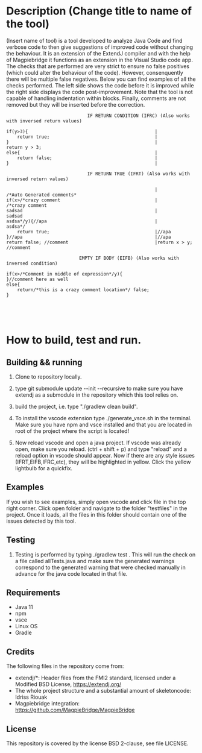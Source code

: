 # Description (Change title to name of the tool)
(Insert name of tool) is a tool developed to analyze Java Code and find verbose code to then give suggestions of improved code without changing the behaviour. It is an extension of the ExtendJ compiler and with the help of Magpiebridge it functions as an extension in the Visual Studio code app. The checks that are performed are very strict to ensure no false positives (which could alter the behaviour of the code). However, consenquently there will be multiple false negatives. Below you can find examples of all the checks performed. The left side shows the code before it is improved while the right side displays the code post-improvement. Note that the tool is not capable of handling indentation within blocks. Finally, comments are not removed but they will be inserted before the correction.


```
                              IF RETURN CONDITION (IFRC) (Also works with inversed return values)

if(y>3){                                               |
    return true;                                       |
}                                                      |            return y > 3;
else{                                                  |
    return false;                                      |
}                                                      |

                              IF RETURN TRUE (IFRT) (Also works with inversed return values)

                                                       |         /*Auto Generated comments*
if(x>/*crazy comment                                   |         /*crazy comment
sadsad                                                 |         sadsad
asdsa*/y){//apa                                        |         asdsa*/
    return true;                                       |//apa
}//apa                                                 |//apa
return false; //comment                                |return x > y; //comment

                           EMPTY IF BODY (EIFB) (Also works with inversed condition)

if(x>/*Comment in middle of expression*/y){
}//comment here as well
else{
    return/*this is a crazy comment location*/ false;
}





```
  
# How to build, test and run.

## Building && running

1. Clone to repository locally.

2. type git submodule update --init --recursive to make sure you have extendj as a submodule in the repository which this tool relies on.

3. build the project, i.e. type "./gradlew clean build".

4. To install the vscode extension type ./generate_vsce.sh in the terminal. Make sure you have npm and vsce installed and that you are located in root of the project where the script is located!

5. Now reload vscode and open a java project. If vscode was already open, make sure you reload. (ctrl + shift + p) and type "reload" and a reload option in vscode should appear. Now if there are any style issues (IFRT,EIFB,IFRC,etc), they will be highlighted in yellow. Click the yellow lightbulb for a quickfix.

## Examples
If you wish to see examples, simply open vscode and click file in the top right corner. Click open folder and navigate to the folder "testfiles" in the project. Once it loads, all the files in this folder should contain one of the issues detected by this tool.

## Testing

1. Testing is performed by typing ./gradlew test . This will run the check on a file called allTests.java and make sure the generated warnings correspond to the generated warning that were checked manually in advance for the java code located in that file.


## Requirements

* Java 11
* npm
* vsce
* Linux OS
* Gradle

## Credits

The following files in the repository come from:

- extendj/*: Header files from the FMI2 standard, licensed under a Modified BSD License, https://extendj.org/
- The whole project structure and a substantial amount of skeletoncode: Idriss Riouak
- Magpiebridge integration: https://github.com/MagpieBridge/MagpieBridge

  


## License
This repository is covered by the license BSD 2-clause, see file LICENSE.
